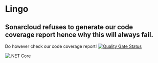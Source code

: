 # Lingo


## Sonarcloud refuses to generate our code coverage report hence why this will always fail.
Do however check our code coverage report!
[![Quality Gate Status](https://sonarcloud.io/api/project_badges/measure?project=karmalegend_Lingo&metric=alert_status)](https://sonarcloud.io/dashboard?id=karmalegend_Lingo)


![.NET Core](https://github.com/karmalegend/Lingo/workflows/.NET%20Core/badge.svg)
